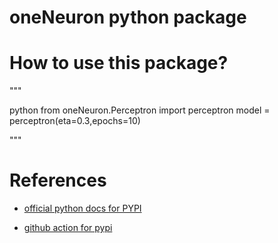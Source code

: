 # oneNeuron python package


# How to use this package?
  """   
  
  python
  from oneNeuron.Perceptron import perceptron
  model = perceptron(eta=0.3,epochs=10)
  
  """

# References

* [official python docs for PYPI](https://packaging.python.org/en/latest/tutorials/packaging-projects/)

* [github action for pypi](https://docs.github.com/en/actions/automating-builds-and-tests/building-and-testing-python#publishing-to-package-registries)
